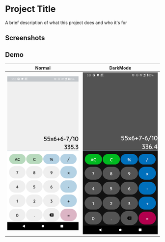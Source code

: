 # Project Title

A brief description of what this project does and who it's for


## Screenshots

## Demo

|   Normal   |    DarkMode 
|---	|---
|  <img src = "ScreenShots/normal.png"/>  | <img src = "ScreenShots/DarkMode.png"/>  
